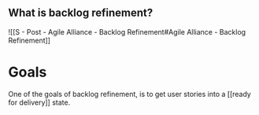 ## What is backlog refinement?

![[S - Post - Agile Alliance - Backlog Refinement#Agile Alliance - Backlog Refinement]]

# Goals
One of the goals of backlog refinement, is to get user stories into a [[ready for delivery]] state.